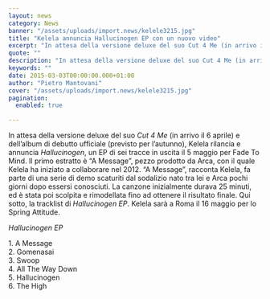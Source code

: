 ```yaml
---
layout: news
category: News
banner: "/assets/uploads/import.news/kelele3215.jpg"
title: "Kelela annuncia Hallucinogen EP con un nuovo video"
excerpt: "In attesa della versione deluxe del suo Cut 4 Me (in arrivo il 6 aprile) e dell’album di debutto ufficiale (previsto per l’autunno), Kelela rilancia e annuncia Hallucinogen, un EP di sei tracce in uscita il 5 maggio per Fade To Mind. Il primo estratto è “A Message”, pezzo prodotto da Arca, con il quale [&hellip"
quote: ""
description: "In attesa della versione deluxe del suo Cut 4 Me (in arrivo il 6 aprile) e dell’album di debutto ufficiale (previsto per l’autunno), Kelela rilancia e annuncia Hallucinogen, un EP di sei tracce in uscita il 5 maggio per Fade To Mind. Il primo estratto è “A Message”, pezzo prodotto da Arca, con il quale [&hellip"
keywords: ""
date: 2015-03-03T00:00:00.000+01:00
author: "Pietro Mantovani"
cover: "/assets/uploads/import.news/kelele3215.jpg"
pagination:
  enabled: true

---
```


[](https://hotmc.com/wp-content/uploads/2015/03/kelele3215.jpg)

In attesa della versione deluxe del suo _Cut 4 Me_ (in arrivo il 6 aprile) e dell’album di debutto ufficiale (previsto per l’autunno), Kelela rilancia e annuncia _Hallucinogen_, un EP di sei tracce in uscita il 5 maggio per Fade To Mind. Il primo estratto è “A Message”, pezzo prodotto da Arca, con il quale Kelela ha iniziato a collaborare nel 2012\. “A Message”, racconta Kelela, fa parte di una serie di demo scaturiti dal sodalizio nato tra lei e Arca pochi giorni dopo essersi conosciuti. La canzone inizialmente durava 25 minuti, ed è stata poi scolpita e rimodellata fino ad ottenere il risultato finale. Qui sotto, la tracklist di _Hallucinogen EP_. Kelela sarà a Roma il 16 maggio per lo Spring Attitude.

_Hallucinogen EP_

1\. A Message  
2\. Gomenasai  
3\. Swoop  
4\. All The Way Down  
5\. Hallucinogen  
6\. The High